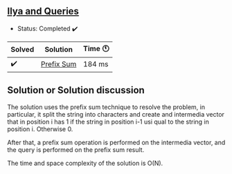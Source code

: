 ## [Ilya and Queries](https://codeforces.com/problemset/problem/313/B)

- Status: Completed :heavy_check_mark: 

Solved | Solution | Time :clock11: | 
--- | --- | --- | 
:heavy_check_mark:  | [Prefix Sum](https://codeforces.com/contest/313/submission/107392354) | 184 ms | 

## Solution or Solution discussion

The solution uses the prefix sum technique to resolve the problem, in particular, it split the string into characters and create 
and intermedia vector that in position i has 1 if the string in position i-1 usi qual to the string in position i. Otherwise 0.

After that, a prefix sum operation is performed on the intermedia vector, and the query is performed on the prefix sum result.

The time and space complexity of the solution is O(N).